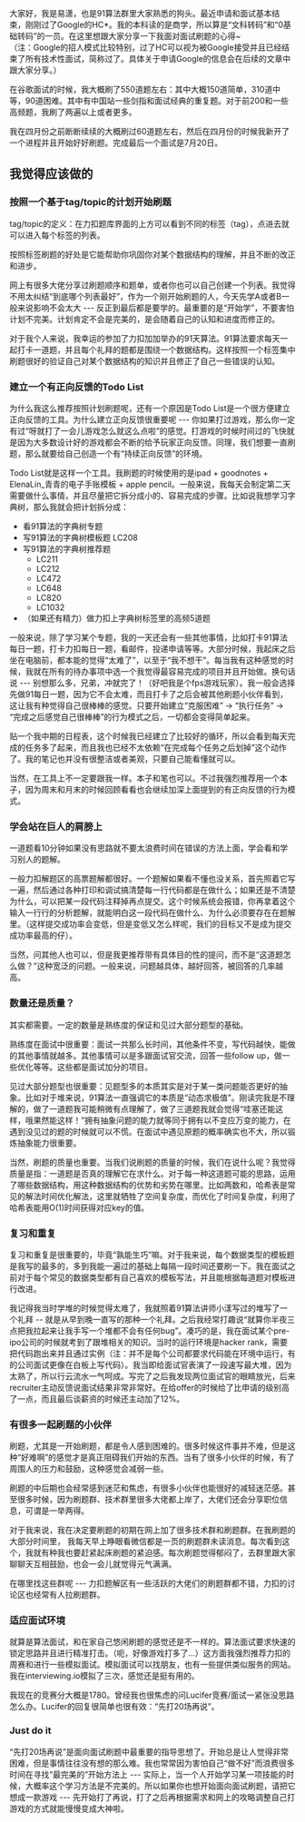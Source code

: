 大家好，我是易潇，也是91算法群里大家熟悉的狗头。最近申请和面试基本结束，刚刚过了Google的HC*。我的本科读的是商学，所以算是“文科转码”和“0基础转码”的一员。在这里想跟大家分享一下我面对面试刷题的心得~   
（注：Google的招人模式比较特别，过了HC可以视为被Google接受并且已经结束了所有技术性面试，简称过了。具体关于申请Google的信息会在后续的文章中跟大家分享。）  

在谷歌面试的时候，我大概刷了550道题左右：其中大概150道简单，310道中等，90道困难。其中有中国站一些剑指和面试经典的重复题。对于前200和一些高频题，我刷了两遍以上或者更多。  

我在四月份之前断断续续的大概刷过60道题左右，然后在四月份的时候我新开了一个进程并且开始好好刷题。完成最后一个面试是7月20日。

## 我觉得应该做的

### 按照一个基于tag/topic的计划开始刷题
tag/topic的定义：在力扣题库界面的上方可以看到不同的标签（tag），点进去就可以进入每个标签的列表。   

按照标签刷题的好处是它能帮助你巩固你对某个数据结构的理解，并且不断的改正和进步。

网上有很多大佬分享过刷题顺序和题单，或者你也可以自己创建一个列表。我觉得不用太纠结“到底哪个列表最好”，作为一个刚开始刷题的人，今天先学A或者B一般来说影响不会太大 --- 反正到最后都是要学的。最重要的是“开始学”，不要害怕计划不完美。计划肯定不会是完美的，是会随着自己的认知和进度而修正的。

对于我个人来说，我幸运的参加了力扣加加举办的91天算法。91算法要求每天一起打卡一道题，并且每个礼拜的题都是围绕一个数据结构。这样按照一个标签集中刷题很好的验证自己对某个数据结构的知识并且修正了自己一些错误的认知。

### 建立一个有正向反馈的Todo List
为什么我这么推荐按照计划刷题呢，还有一个原因是Todo List是一个很方便建立正向反馈的工具。为什么建立正向反馈很重要呢 --- 你如果打过游戏，那么你一定有过“呀就打了一会儿游戏怎么就这么点啦”的感觉。打游戏的时候时间过的飞快就是因为大多数设计好的游戏都会不断的给予玩家正向反馈。同理，我们想要一直刷题，那么就要给自己创造一个有“持续正向反馈”的环境。

Todo List就是这样一个工具。我刷题的时候使用的是ipad + goodnotes + ElenaLin_青青的电子手账模板 + apple pencil。一般来说，我每天会制定第二天需要做什么事情，并且尽量把它拆分成小的、容易完成的步骤。比如说我想学习字典树，那么我就会把计划拆分成：   
- 看91算法的字典树专题
- 写91算法的字典树模板题 LC208
- 写91算法的字典树推荐题
  - LC211 
  - LC212
  - LC472
  - LC648
  - LC820
  - LC1032
- （如果还有精力）做力扣上字典树标签里的高频5道题    

一般来说，除了学习某个专题，我的一天还会有一些其他事情，比如打卡91算法每日一题，打卡力扣每日一题，看邮件，投递申请等等。大部分时候，我起床之后坐在电脑前，都本能的觉得“太难了”，以至于“我不想干”。每当我有这种感觉的时候，我就在所有的待办事项中选一个我觉得最容易完成的项目并且开始做。换句话说 --- 别想那么多，兄弟，冲就完了！（好吧我是个fps游戏玩家）。我一般会选择先做91每日一题，因为它不会太难，而且打卡了之后会被其他刷题小伙伴看到，这让我有种觉得自己很棒棒的感觉。只要开始建立“克服困难” -> “执行任务” -> “完成之后感觉自己很棒棒”的行为模式之后，一切都会变得简单起来。   



贴一个我中期的日程表，这个时候我已经建立了比较好的循环，所以会看到每天完成的任务多了起来，而且我也已经不太依赖“在完成每个任务之后划掉”这个动作了。我的笔记也并没有很整洁或者美观，只要自己能看懂就可以。

当然，在工具上不一定要跟我一样。本子和笔也可以。不过我强烈推荐用一个本子，因为周末和月末的时候回顾看看也会继续加深上面提到的有正向反馈的行为模式。

### 学会站在巨人的肩膀上
一道题看10分钟如果没有思路就不要太浪费时间在错误的方法上面，学会看和学习别人的题解。

一般力扣解题区的高票题解都很好。一个题解如果看不懂也没关系，首先照着它写一遍，然后通过各种打印和调试搞清楚每一行代码都是在做什么；如果还是不清楚为什么，可以把某一段代码注释掉再点提交。这个时候系统会报错，你再拿着这个输入一行行的分析题解，就能明白这一段代码在做什么、为什么必须要存在在题解里。（这样提交成功率会变低，但是变低又怎么样呢，我们的目标又不是成为提交成功率最高的仔）。

当然，问其他人也可以，但是我更推荐带有具体目的性的提问，而不是“这道题怎么做？”这种宽泛的问题。一般来说，问题越具体，越好回答，被回答的几率越高。

### 数量还是质量？
其实都需要。一定的数量是熟练度的保证和见过大部分题型的基础。  

熟练度在面试中很重要：面试一共那么长时间，其他条件不变，写代码越快，能做的其他事情就越多。其他事情可以是多跟面试官交流，回答一些follow up，做一些优化等等。这些都是面试加分的项目。  

见过大部分题型也很重要：见题型多的本质其实是对于某一类问题能否更好的抽象。比如对于堆来说，91算法一直强调它的本质是“动态求极值”。刚读完我是不理解的，做了一道题我可能稍微有点理解了，做了三道题我就会觉得“哇塞还能这样，哦果然能这样！”拥有抽象问题的能力就等同于拥有以不变应万变的能力，在遇到没见过的题的时候就可以不慌。在面试中遇见原题的概率确实也不大，所以锻炼抽象能力很重要。    

当然，刷题的质量也重要。当我们说刷题的质量的时候，我们在说什么呢？我觉得质量是指：一道题是否真的理解它在求什么。对于每一种这道题可能的思路，运用了哪些数据结构，用这种数据结构的优势和劣势在哪里。比如两数和，哈希表是常见的解法时间优化解法，这里就牺牲了空间复杂度，而优化了时间复杂度，利用了哈希表能用O(1)时间获得对应key的值。  

### 复习和重复
复习和重复是很重要的，毕竟“孰能生巧”嘛。对于我来说，每个数据类型的模板题是我写的最多的，多到我能一遍过的基础上每隔一段时间还要刷一下。我在面试之前对于每个常见的数据类型都有自己喜欢的模板写法，并且能根据每道题对模板进行改进。

我记得我当时学堆的时候觉得太难了，我就照着91算法讲师小漾写过的堆写了一个礼拜 -- 就是从早到晚一直写的那种一个礼拜。之后我经常打趣说“就算你半夜三点把我拉起来让我手写一个堆都不会有任何bug”。凑巧的是，我在面试某个pre-ipo公司的时候就考到了跟堆相关的知识。当时的运行环境是hacker rank，需要把代码跑出来并且通过实例（注：并不是每个公司都要求代码能在环境中运行，有的公司面试更像在白板上写代码）。我当即给面试官表演了一段速写最大堆，因为太熟了，所以行云流水一气呵成。写完了之后我发现两位面试官的眼睛放光，后来recruiter主动反馈说面试结果非常非常好。在给offer的时候给了比申请的级别高了一点，而且最后谈薪资的时候还主动加了12%。  

### 有很多一起刷题的小伙伴
刷题，尤其是一开始刷题，都是令人感到困难的。很多时候这件事并不难，但是这种“好难啊”的感觉才是真正阻碍我们开始的东西。当有了很多小伙伴的时候，有了周围人的压力和鼓励，这种感觉会减弱一些。  

刷题的中后期也会经常感到迷茫和焦虑，有很多小伙伴也能很好的减轻迷茫感。甚至很多时候，因为刷题群、技术群里很多大佬都上岸了，大佬们还会分享职位信息，可谓是一举两得。 

对于我来说，我在决定要刷题的初期在网上加了很多技术群和刷题群。在我刷题的大部分时间里， 我每天早上睁眼看微信都是一页的刷题群未读消息。每次看到这个，我就有种我也要赶紧起床刷题的紧迫感。每次刷题觉得郁闷了，去群里跟大家聊聊天互相鼓励，也会一会儿就觉得元气满满。  

在哪里找这些群呢 --- 力扣题解区有一些活跃的大佬们的刷题群都不错，力扣的讨论区也经常有人拉刷题群。  

### 适应面试环境
就算是算法面试，和在家自己悠闲刷题的感觉还是不一样的。算法面试要求快速的锁定思路并且进行精准打击。（呃，好像游戏打多了...）这方面我强烈推荐力扣的周赛和进行一些模拟面试。模拟面试可以找朋友，也有一些提供类似服务的网站。我在interviewing.io模拟了三次，感觉还是挺有用的。  

我现在的竞赛分大概是1780。曾经我也很焦虑的问Lucifer竞赛/面试一紧张没思路怎么办。Lucifer的回复很简单也很有效：“先打20场再说”。   

### Just do it
“先打20场再说”是面向面试刷题中最重要的指导思想了。开始总是让人觉得非常困难，但是事情往往没有想的那么难。我也常常因为害怕自己“做不好”而浪费很多时间在寻找“最完美的”开始方法上 --- 实际上，当一个人开始学习某一项技能的时候，大概率这个学习方法是不完美的。所以如果你也想开始面向面试刷题，请把它想成一款游戏 --- 先开始打了再说，打了之后再根据需求和网上的攻略调整自己打游戏的方式就能慢慢变成大神啦。  
